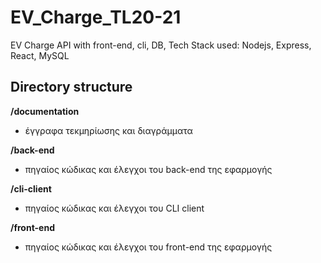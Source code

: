 # EV_Charge_TL20-21
EV Charge API with front-end, cli, DB, Tech Stack used: Nodejs, Express, React, MySQL

## Directory structure

**/documentation**
- έγγραφα τεκμηρίωσης και διαγράμματα

**/back-end**
- πηγαίος κώδικας και έλεγχοι του back-end της εφαρμογής

**/cli-client**
- πηγαίος κώδικας και έλεγχοι του CLI client

**/front-end**
- πηγαίος κώδικας και έλεγχοι του front-end της εφαρμογής
